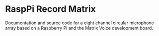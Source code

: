 # RaspPi Record Matrix

Documentation and source code for a eight channel circular microphone array based on a Raspberry Pi and the Matrix Voice development board.